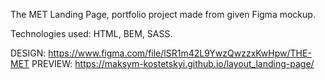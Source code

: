 The MET Landing Page, portfolio project made from given Figma mockup.

Technologies used: HTML, BEM, SASS.

DESIGN: https://www.figma.com/file/lSR1m42L9YwzQwzzxKwHpw/THE-MET
PREVIEW: https://maksym-kostetskyi.github.io/layout_landing-page/

